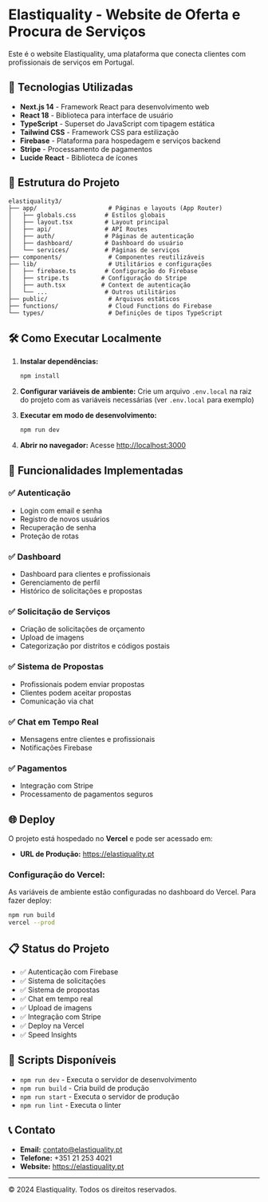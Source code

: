 # Elastiquality - Website de Oferta e Procura de Serviços

Este é o website Elastiquality, uma plataforma que conecta clientes com profissionais de serviços em Portugal.

## 🚀 Tecnologias Utilizadas

- **Next.js 14** - Framework React para desenvolvimento web
- **React 18** - Biblioteca para interface de usuário
- **TypeScript** - Superset do JavaScript com tipagem estática
- **Tailwind CSS** - Framework CSS para estilização
- **Firebase** - Plataforma para hospedagem e serviços backend
- **Stripe** - Processamento de pagamentos
- **Lucide React** - Biblioteca de ícones

## 📁 Estrutura do Projeto

```
elastiquality3/
├── app/                    # Páginas e layouts (App Router)
│   ├── globals.css        # Estilos globais
│   ├── layout.tsx         # Layout principal
│   ├── api/               # API Routes
│   ├── auth/              # Páginas de autenticação
│   ├── dashboard/         # Dashboard do usuário
│   └── services/          # Páginas de serviços
├── components/             # Componentes reutilizáveis
├── lib/                    # Utilitários e configurações
│   ├── firebase.ts        # Configuração do Firebase
│   ├── stripe.ts         # Configuração do Stripe
│   ├── auth.tsx          # Context de autenticação
│   └── ...                # Outros utilitários
├── public/                 # Arquivos estáticos
├── functions/              # Cloud Functions do Firebase
└── types/                  # Definições de tipos TypeScript
```

## 🛠️ Como Executar Localmente

1. **Instalar dependências:**
   ```bash
   npm install
   ```

2. **Configurar variáveis de ambiente:**
   Crie um arquivo `.env.local` na raiz do projeto com as variáveis necessárias (ver `.env.local` para exemplo)

3. **Executar em modo de desenvolvimento:**
   ```bash
   npm run dev
   ```

4. **Abrir no navegador:**
   Acesse [http://localhost:3000](http://localhost:3000)

## 📱 Funcionalidades Implementadas

### ✅ Autenticação
- Login com email e senha
- Registro de novos usuários
- Recuperação de senha
- Proteção de rotas

### ✅ Dashboard
- Dashboard para clientes e profissionais
- Gerenciamento de perfil
- Histórico de solicitações e propostas

### ✅ Solicitação de Serviços
- Criação de solicitações de orçamento
- Upload de imagens
- Categorização por distritos e códigos postais

### ✅ Sistema de Propostas
- Profissionais podem enviar propostas
- Clientes podem aceitar propostas
- Comunicação via chat

### ✅ Chat em Tempo Real
- Mensagens entre clientes e profissionais
- Notificações Firebase

### ✅ Pagamentos
- Integração com Stripe
- Processamento de pagamentos seguros

## 🌐 Deploy

O projeto está hospedado no **Vercel** e pode ser acessado em:
- **URL de Produção:** https://elastiquality.pt

### Configuração do Vercel:

As variáveis de ambiente estão configuradas no dashboard do Vercel. Para fazer deploy:

```bash
npm run build
vercel --prod
```

## 📋 Status do Projeto

- ✅ Autenticação com Firebase
- ✅ Sistema de solicitações
- ✅ Sistema de propostas
- ✅ Chat em tempo real
- ✅ Upload de imagens
- ✅ Integração com Stripe
- ✅ Deploy na Vercel
- ✅ Speed Insights

## 🔧 Scripts Disponíveis

- `npm run dev` - Executa o servidor de desenvolvimento
- `npm run build` - Cria build de produção
- `npm run start` - Executa o servidor de produção
- `npm run lint` - Executa o linter

## 📞 Contato

- **Email:** contato@elastiquality.pt
- **Telefone:** +351 21 253 4021
- **Website:** https://elastiquality.pt

---

© 2024 Elastiquality. Todos os direitos reservados.
